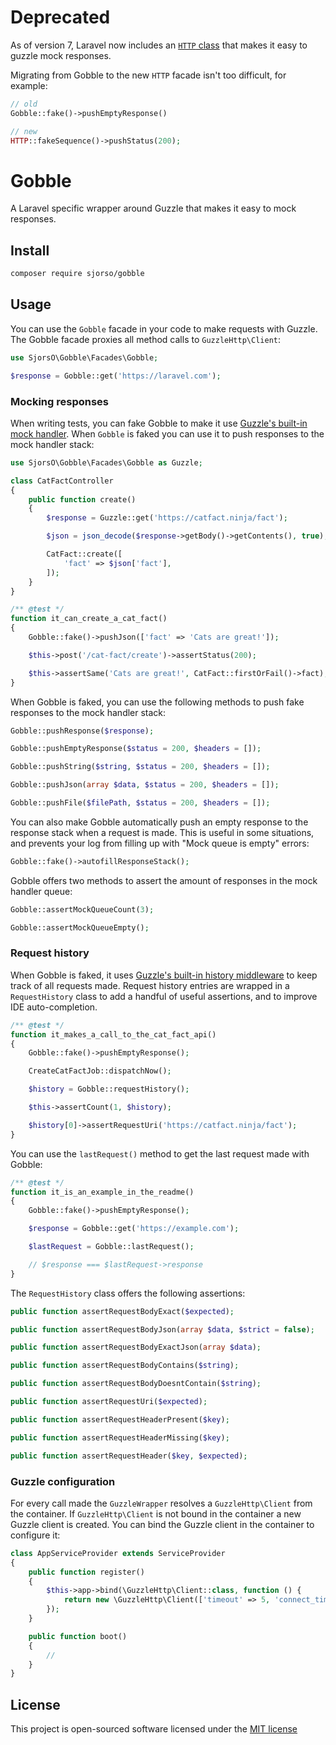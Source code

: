 # Deprecated
As of version 7, Laravel now includes an [`HTTP` class](https://laravel.com/docs/7.x/http-client#introduction) that makes it easy to guzzle mock responses.

Migrating from Gobble to the new `HTTP` facade isn't too difficult, for example:
```php
// old
Gobble::fake()->pushEmptyResponse()

// new
HTTP::fakeSequence()->pushStatus(200);
```

# Gobble
A Laravel specific wrapper around Guzzle that makes it easy to mock responses.

## Install
```bash
composer require sjorso/gobble
```

## Usage
You can use the `Gobble` facade in your code to make requests with Guzzle. The Gobble facade proxies all method calls to `GuzzleHttp\Client`:
```php
use SjorsO\Gobble\Facades\Gobble;

$response = Gobble::get('https://laravel.com');
```

### Mocking responses
When writing tests, you can fake Gobble to make it use [Guzzle's built-in mock handler](http://docs.guzzlephp.org/en/stable/testing.html). When `Gobble` is faked you can use it to push responses to the mock handler stack:
```php
use SjorsO\Gobble\Facades\Gobble as Guzzle;

class CatFactController
{
    public function create()
    {
        $response = Guzzle::get('https://catfact.ninja/fact');

        $json = json_decode($response->getBody()->getContents(), true);

        CatFact::create([
            'fact' => $json['fact'],
        ]);
    }
}
```

```php
/** @test */
function it_can_create_a_cat_fact()
{
    Gobble::fake()->pushJson(['fact' => 'Cats are great!']);

    $this->post('/cat-fact/create')->assertStatus(200);

    $this->assertSame('Cats are great!', CatFact::firstOrFail()->fact);
}
```

When Gobble is faked, you can use the following methods to push fake responses to the mock handler stack:
```php
Gobble::pushResponse($response);

Gobble::pushEmptyResponse($status = 200, $headers = []);

Gobble::pushString($string, $status = 200, $headers = []);

Gobble::pushJson(array $data, $status = 200, $headers = []);

Gobble::pushFile($filePath, $status = 200, $headers = []);
```

You can also make Gobble automatically push an empty response to the response stack when a request is made. This is useful in some situations, and prevents your log from filling up with "Mock queue is empty" errors:
```php
Gobble::fake()->autofillResponseStack();
```

Gobble offers two methods to assert the amount of responses in the mock handler queue:
```php
Gobble::assertMockQueueCount(3);

Gobble::assertMockQueueEmpty();
```

### Request history
When Gobble is faked, it uses [Guzzle's built-in history middleware](http://docs.guzzlephp.org/en/stable/testing.html#history-middleware) to keep track of all requests made. Request history entries are wrapped in a `RequestHistory` class to add a handful of useful assertions, and to improve IDE auto-completion.
```php
/** @test */
function it_makes_a_call_to_the_cat_fact_api()
{
    Gobble::fake()->pushEmptyResponse();

    CreateCatFactJob::dispatchNow();

    $history = Gobble::requestHistory();

    $this->assertCount(1, $history);

    $history[0]->assertRequestUri('https://catfact.ninja/fact');
}
```

You can use the `lastRequest()` method to get the last request made with Gobble:
```php
/** @test */
function it_is_an_example_in_the_readme()
{
    Gobble::fake()->pushEmptyResponse();

    $response = Gobble::get('https://example.com');

    $lastRequest = Gobble::lastRequest();

    // $response === $lastRequest->response
}
```

The `RequestHistory` class offers the following assertions:
```php
public function assertRequestBodyExact($expected);

public function assertRequestBodyJson(array $data, $strict = false);

public function assertRequestBodyExactJson(array $data);

public function assertRequestBodyContains($string);

public function assertRequestBodyDoesntContain($string);

public function assertRequestUri($expected);

public function assertRequestHeaderPresent($key);

public function assertRequestHeaderMissing($key);

public function assertRequestHeader($key, $expected);
```

### Guzzle configuration
For every call made the `GuzzleWrapper` resolves a `GuzzleHttp\Client` from the container. If `GuzzleHttp\Client` is not bound in the container a new Guzzle client is created. You can bind the Guzzle client in the container to configure it:
```php
class AppServiceProvider extends ServiceProvider
{
    public function register()
    {
        $this->app->bind(\GuzzleHttp\Client::class, function () {
            return new \GuzzleHttp\Client(['timeout' => 5, 'connect_timeout' => 5]);
        });
    }

    public function boot()
    {
        //
    }
}
```

## License

This project is open-sourced software licensed under the [MIT license](http://opensource.org/licenses/MIT)
